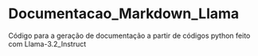 # Documentacao_Markdown_Llama
Código para a geração de documentação a partir de códigos python feito com Llama-3.2_Instruct

